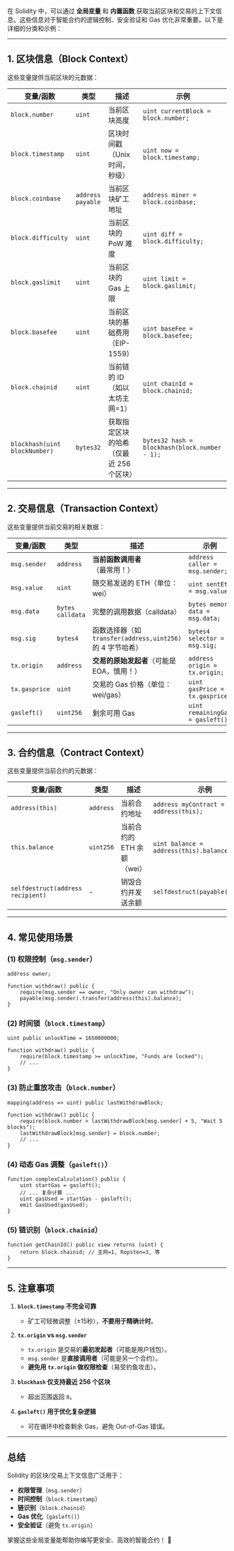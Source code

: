 在 Solidity 中，可以通过 **全局变量** 和 **内置函数** 获取当前区块和交易的上下文信息。这些信息对于智能合约的逻辑控制、安全验证和 Gas 优化非常重要。以下是详细的分类和示例：

---

## **1. 区块信息（Block Context）**
这些变量提供当前区块的元数据：

| 变量/函数 | 类型 | 描述 | 示例 |
|-----------|------|------|------|
| `block.number` | `uint` | 当前区块高度 | `uint currentBlock = block.number;` |
| `block.timestamp` | `uint` | 区块时间戳（Unix 时间，秒级） | `uint now = block.timestamp;` |
| `block.coinbase` | `address payable` | 当前区块矿工地址 | `address miner = block.coinbase;` |
| `block.difficulty` | `uint` | 当前区块的 PoW 难度 | `uint diff = block.difficulty;` |
| `block.gaslimit` | `uint` | 当前区块的 Gas 上限 | `uint limit = block.gaslimit;` |
| `block.basefee` | `uint` | 当前区块的基础费用（EIP-1559） | `uint baseFee = block.basefee;` |
| `block.chainid` | `uint` | 当前链的 ID（如以太坊主网=1） | `uint chainId = block.chainid;` |
| `blockhash(uint blockNumber)` | `bytes32` | 获取指定区块的哈希（仅最近 256 个区块） | `bytes32 hash = blockhash(block.number - 1);` |

---

## **2. 交易信息（Transaction Context）**
这些变量提供当前交易的相关数据：

| 变量/函数 | 类型 | 描述 | 示例 |
|-----------|------|------|------|
| `msg.sender` | `address` | **当前函数调用者**（最常用！） | `address caller = msg.sender;` |
| `msg.value` | `uint` | 随交易发送的 ETH（单位：wei） | `uint sentEth = msg.value;` |
| `msg.data` | `bytes calldata` | 完整的调用数据（calldata） | `bytes memory data = msg.data;` |
| `msg.sig` | `bytes4` | 函数选择器（如 `transfer(address,uint256)` 的 4 字节哈希） | `bytes4 selector = msg.sig;` |
| `tx.origin` | `address` | **交易的原始发起者**（可能是 EOA，慎用！） | `address origin = tx.origin;` |
| `tx.gasprice` | `uint` | 交易的 Gas 价格（单位：wei/gas） | `uint gasPrice = tx.gasprice;` |
| `gasleft()` | `uint256` | 剩余可用 Gas | `uint remainingGas = gasleft();` |

---

## **3. 合约信息（Contract Context）**
这些变量提供当前合约的元数据：

| 变量/函数 | 类型 | 描述 | 示例 |
|-----------|------|------|------|
| `address(this)` | `address` | 当前合约地址 | `address myContract = address(this);` |
| `this.balance` | `uint256` | 当前合约的 ETH 余额（wei） | `uint balance = address(this).balance;` |
| `selfdestruct(address recipient)` | - | 销毁合约并发送余额 | `selfdestruct(payable(owner));` |

---

## **4. 常见使用场景**
### **(1) 权限控制（`msg.sender`）**
```solidity
address owner;

function withdraw() public {
    require(msg.sender == owner, "Only owner can withdraw");
    payable(msg.sender).transfer(address(this).balance);
}
```

### **(2) 时间锁（`block.timestamp`）**
```solidity
uint public unlockTime = 1650000000;

function withdraw() public {
    require(block.timestamp >= unlockTime, "Funds are locked");
    // ...
}
```

### **(3) 防止重放攻击（`block.number`）**
```solidity
mapping(address => uint) public lastWithdrawBlock;

function withdraw() public {
    require(block.number > lastWithdrawBlock[msg.sender] + 5, "Wait 5 blocks");
    lastWithdrawBlock[msg.sender] = block.number;
    // ...
}
```

### **(4) 动态 Gas 调整（`gasleft()`）**
```solidity
function complexCalculation() public {
    uint startGas = gasleft();
    // ... 复杂计算 ...
    uint gasUsed = startGas - gasleft();
    emit GasUsed(gasUsed);
}
```

### **(5) 链识别（`block.chainid`）**
```solidity
function getChainId() public view returns (uint) {
    return block.chainid; // 主网=1, Ropsten=3, 等
}
```

---

## **5. 注意事项**
1. **`block.timestamp` 不完全可靠**
   - 矿工可轻微调整（±15秒），**不要用于精确计时**。

2. **`tx.origin` vs `msg.sender`**
   - `tx.origin` 是交易的**最初发起者**（可能是用户钱包）。
   - `msg.sender` 是**直接调用者**（可能是另一个合约）。
   - **避免用 `tx.origin` 做权限检查**（易受钓鱼攻击）。

3. **`blockhash` 仅支持最近 256 个区块**
   - 超出范围返回 `0`。

4. **`gasleft()` 用于优化复杂逻辑**
   - 可在循环中检查剩余 Gas，避免 Out-of-Gas 错误。

---

## **总结**
Solidity 的区块/交易上下文信息广泛用于：
- **权限管理**（`msg.sender`）
- **时间控制**（`block.timestamp`）
- **链识别**（`block.chainid`）
- **Gas 优化**（`gasleft()`）
- **安全验证**（避免 `tx.origin`）

掌握这些全局变量能帮助你编写更安全、高效的智能合约！ 🚀
